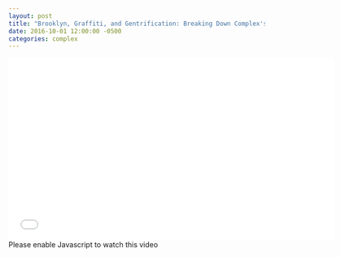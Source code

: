```yaml
---
layout: post
title: "Brooklyn, Graffiti, and Gentrification: Breaking Down Complex's New Documentary 'No Free Walls'"
date: 2016-10-01 12:00:00 -0500
categories: complex
---
```


<iframe src="//player.complex.com/tv/iframe?pId=556f8260656c47a4ab49bf6f2dde85f3&cId=psaTV2NTE6NzSnTGnMSNiJYtKCzz7UNM&adSetCode=3f3b9e47c2954e21bdfb5618c47a61ea&site=complex&kw="width="640" height="360" frameborder="0" scrolling="no" allowfullscreen></iframe><noscript><div>Please enable Javascript to watch this video</div></noscript>
